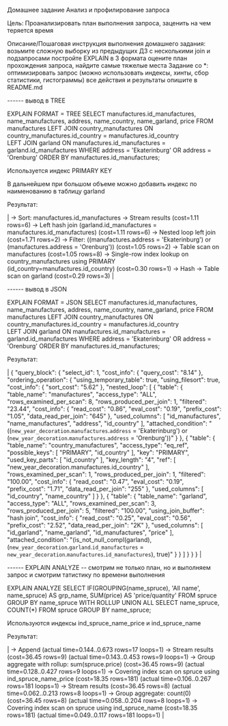 Домашнее задание
Анализ и профилирование запроса

Цель:
Проанализировать план выполнения запроса, заценить на чем теряется время


Описание/Пошаговая инструкция выполнения домашнего задания:
возьмите сложную выборку из предыдущих ДЗ с несколькими join и подзапросами
постройте EXPLAIN в 3 формата
оцените план прохождения запроса, найдите самые тяжелые места
Задание со *:
оптимизировать запрос (можно использовать индексы, хинты, сбор статистики, гистограммы)
все действия и результаты опишите в README.md



------ вывод в TREE



EXPLAIN FORMAT = TREE SELECT manufactures.id_manufactures, name_manufactures, address, name_country, name_garland, price
FROM manufactures
LEFT JOIN country_manufactures ON country_manufactures.id_country = manufactures.id_country    
LEFT JOIN garland ON manufactures.id_manufactures = garland.id_manufactures
WHERE address = 'Ekaterinburg' OR address = 'Orenburg'
ORDER BY manufactures.id_manufactures;


Используется индекс PRIMARY KEY

В дальнейшем при большом объеме можно добавить индекс по наименованию в таблицу garland

Результат:


| -> Sort: manufactures.id_manufactures
    -> Stream results  (cost=1.11 rows=6)
        -> Left hash join (garland.id_manufactures = manufactures.id_manufactures)  (cost=1.11 rows=6)
            -> Nested loop left join  (cost=1.71 rows=2)
                -> Filter: ((manufactures.address = 'Ekaterinburg') or (manufactures.address = 'Orenburg'))  (cost=1.05 rows=2)
                    -> Table scan on manufactures  (cost=1.05 rows=8)
                -> Single-row index lookup on country_manufactures using PRIMARY (id_country=manufactures.id_country)  (cost=0.30 rows=1)
            -> Hash
                -> Table scan on garland  (cost=0.29 rows=3)
 |



------ вывод в JSON



EXPLAIN FORMAT = JSON SELECT manufactures.id_manufactures, name_manufactures, address, name_country, name_garland, price
FROM manufactures
LEFT JOIN country_manufactures ON country_manufactures.id_country = manufactures.id_country    
LEFT JOIN garland ON manufactures.id_manufactures = garland.id_manufactures
WHERE address = 'Ekaterinburg' OR address = 'Orenburg'
ORDER BY manufactures.id_manufactures;


Результат:


| {
  "query_block": {
    "select_id": 1,
    "cost_info": {
      "query_cost": "8.14"
    },
    "ordering_operation": {
      "using_temporary_table": true,
      "using_filesort": true,
      "cost_info": {
        "sort_cost": "5.62"
      },
      "nested_loop": [
        {
          "table": {
            "table_name": "manufactures",
            "access_type": "ALL",
            "rows_examined_per_scan": 8,
            "rows_produced_per_join": 1,
            "filtered": "23.44",
            "cost_info": {
              "read_cost": "0.86",
              "eval_cost": "0.19",
              "prefix_cost": "1.05",
              "data_read_per_join": "645"
            },
            "used_columns": [
              "id_manufactures",
              "name_manufactures",
              "address",
              "id_country"
            ],
            "attached_condition": "((`new_year_decoration`.`manufactures`.`address` = 'Ekaterinburg') or (`new_year_decoration`.`manufactures`.`address` = 'Orenburg'))"
          }
        },
        {
          "table": {
            "table_name": "country_manufactures",
            "access_type": "eq_ref",
            "possible_keys": [
              "PRIMARY",
              "id_country"
            ],
            "key": "PRIMARY",
            "used_key_parts": [
              "id_country"
            ],
            "key_length": "4",
            "ref": [
              "new_year_decoration.manufactures.id_country"
            ],
            "rows_examined_per_scan": 1,
            "rows_produced_per_join": 1,
            "filtered": "100.00",
            "cost_info": {
              "read_cost": "0.47",
              "eval_cost": "0.19",
              "prefix_cost": "1.71",
              "data_read_per_join": "255"
            },
            "used_columns": [
              "id_country",
              "name_country"
            ]
          }
        },
        {
          "table": {
            "table_name": "garland",
            "access_type": "ALL",
            "rows_examined_per_scan": 3,
            "rows_produced_per_join": 5,
            "filtered": "100.00",
            "using_join_buffer": "hash join",
            "cost_info": {
              "read_cost": "0.25",
              "eval_cost": "0.56",
              "prefix_cost": "2.52",
              "data_read_per_join": "2K"
            },
            "used_columns": [
              "id_garland",
              "name_garland",
              "id_manufactures",
              "price"
            ],
            "attached_condition": "<if>(is_not_null_compl(garland), (`new_year_decoration`.`garland`.`id_manufactures` = `new_year_decoration`.`manufactures`.`id_manufactures`), true)"
          }
        }
      ]
    }
  }
} |



------ EXPLAIN ANALYZE -- смотрим не только план, но и выполняем запрос и смотрим татистику по времени выполнения



EXPLAIN ANALYZE SELECT
    IF(GROUPING(name_spruce), 'All name', name_spruce) AS grp_name,
	SUM(price) AS 'price/quantity'
    FROM spruce
GROUP BY name_spruce WITH ROLLUP
UNION ALL
SELECT name_spruce, COUNT(*)
FROM spruce
GROUP BY name_spruce;


Используются индексы ind_spruce_name_price и ind_spruce_name

Результат:


| -> Append  (actual time=0.144..0.673 rows=17 loops=1)
    -> Stream results  (cost=36.45 rows=9) (actual time=0.143..0.453 rows=9 loops=1)
        -> Group aggregate with rollup: sum(spruce.price)  (cost=36.45 rows=9) (actual time=0.128..0.427 rows=9 loops=1)
            -> Covering index scan on spruce using ind_spruce_name_price  (cost=18.35 rows=181) (actual time=0.106..0.267 rows=181 loops=1)
    -> Stream results  (cost=36.45 rows=8) (actual time=0.062..0.213 rows=8 loops=1)
        -> Group aggregate: count(0)  (cost=36.45 rows=8) (actual time=0.058..0.204 rows=8 loops=1)
            -> Covering index scan on spruce using ind_spruce_name  (cost=18.35 rows=181) (actual time=0.049..0.117 rows=181 loops=1)
 |


